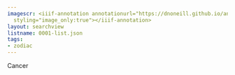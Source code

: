 ```yaml
---
imagescr: <iiif-annotation annotationurl="https://dnoneill.github.io/annotate/annotations/0001-004.json"
  styling="image_only:true"></iiif-annotation>
layout: searchview
listname: 0001-list.json
tags:
- zodiac
---
```

Cancer